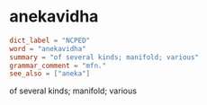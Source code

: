 # anekavidha

``` toml
dict_label = "NCPED"
word = "anekavidha"
summary = "of several kinds; manifold; various"
grammar_comment = "mfn."
see_also = ["aneka"]
```

of several kinds; manifold; various

